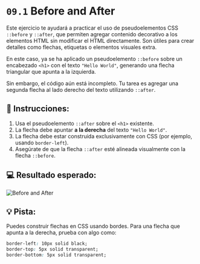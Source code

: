 # `09.1` Before and After

Este ejercicio te ayudará a practicar el uso de pseudoelementos CSS `::before` y `::after`, que permiten agregar contenido decorativo a los elementos HTML sin modificar el HTML directamente. Son útiles para crear detalles como flechas, etiquetas o elementos visuales extra.

En este caso, ya se ha aplicado un pseudoelemento `::before` sobre un encabezado `<h1>` con el texto `"Hello World"`, generando una flecha triangular que apunta a la izquierda.

Sin embargo, el código aún está incompleto. Tu tarea es agregar una segunda flecha al lado derecho del texto utilizando `::after`.


## 📝 Instrucciones:

1. Usa el pseudoelemento `::after` sobre el `<h1>` existente.
2. La flecha debe apuntar **a la derecha** del texto `"Hello World"`.
3. La flecha debe estar construida exclusivamente con CSS (por ejemplo, usando `border-left`).
4. Asegúrate de que la flecha `::after` esté alineada visualmente con la flecha `::before`.

## 💻 Resultado esperado:

![Before and After](../../.learn/assets/BKz8ozg.png?raw=true)


## 💡 Pista:

Puedes construir flechas en CSS usando bordes. Para una flecha que apunta a la derecha, prueba con algo como:

```css
border-left: 10px solid black;
border-top: 5px solid transparent;
border-bottom: 5px solid transparent;
```

